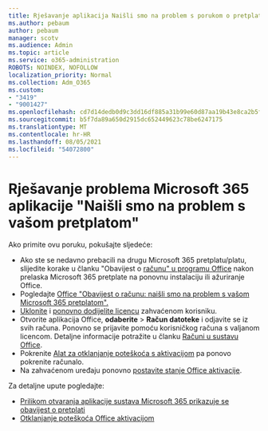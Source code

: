 ```yaml
---
title: Rješavanje aplikacija Naišli smo na problem s porukom o pretplati
ms.author: pebaum
author: pebaum
manager: scotv
ms.audience: Admin
ms.topic: article
ms.service: o365-administration
ROBOTS: NOINDEX, NOFOLLOW
localization_priority: Normal
ms.collection: Adm_O365
ms.custom:
- "3419"
- "9001427"
ms.openlocfilehash: cd7d14dedb0d9c3dd16df885a31b99e60d87aa19b43e8ca2b5f46e6ce7b5e035
ms.sourcegitcommit: b5f7da89a650d2915dc652449623c78be6247175
ms.translationtype: MT
ms.contentlocale: hr-HR
ms.lasthandoff: 08/05/2021
ms.locfileid: "54072800"
---
```

# <a name="fixing-the-microsoft-365-apps-weve-run-into-a-problem-with-your-subscription-message"></a>Rješavanje problema Microsoft 365 aplikacije "Naišli smo na problem s vašom pretplatom"

Ako primite ovu poruku, pokušajte sljedeće:

- Ako ste se nedavno prebacili na drugu Microsoft 365 pretplatu/platu, slijedite korake u članku "Obavijest o [računu" u programu Office](https://support.office.com/article/account-notice-appears-in-office-after-switching-office-365-plans-857dc33a-1efc-4ce7-ac3f-ef616314e27d) nakon prelaska Microsoft 365 pretplate na ponovnu instalaciju ili ažuriranje Office.
- Pogledajte [Office "Obavijest o računu: naišli smo na problem s vašom Microsoft 365 pretplatom".](https://support.office.com/article/office-error-account-notice-we-ve-run-into-a-problem-with-your-office-365-subscription-17f71ecb-f53c-4f3d-ae18-7230ca1594c1) 
- [Uklonite](https://docs.microsoft.com/microsoft-365/admin/manage/remove-licenses-from-users) i [ponovno dodijelite licencu](https://docs.microsoft.com/microsoft-365/admin/manage/assign-licenses-to-users) zahvaćenom korisniku.
- Otvorite aplikacija Office, **odaberite**  >  **Račun datoteke** i odjavite se iz svih računa. Ponovno se prijavite pomoću korisničkog računa s valjanom licencom. Detaljne informacije potražite u članku [Računi u sustavu Office](https://support.office.com/article/628ea040-f265-49de-b986-be09c3ebf8a9).
- Pokrenite [Alat za otklanjanje poteškoća s aktivacijom](https://aka.ms/SARA-OfficeActivation-Alchemy) pa ponovo pokrenite računalo.
- Na zahvaćenom uređaju ponovno [postavite stanje Office aktivacije](https://docs.microsoft.com/office365/troubleshoot/activation/reset-office-365-proplus-activation-state).

Za detaljne upute pogledajte:
- [Prilikom otvaranja aplikacije sustava Microsoft 365 prikazuje se obavijest o pretplati](https://support.office.com/article/4cabe32c-f594-4c0e-9191-3d3ade10cceb)
- [Otklanjanje poteškoća Office aktivacijom](https://support.office.com/article/0d23d3c0-c19c-4b2f-9845-5344fedc4380)